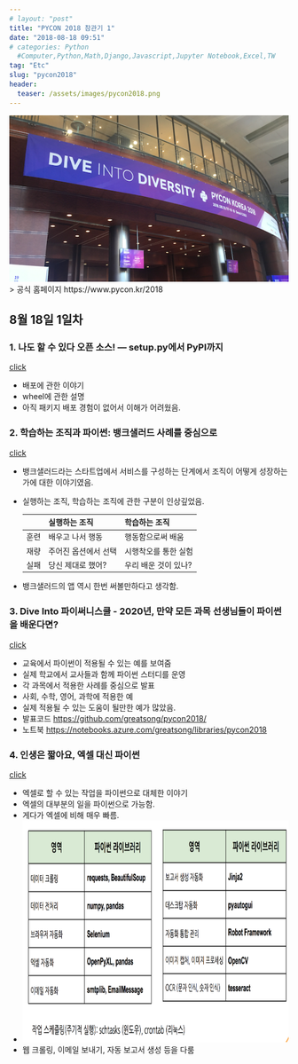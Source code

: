```yaml
---
# layout: "post"
title: "PYCON 2018 참관기 1"
date: "2018-08-18 09:51"
# categories: Python
  #Computer,Python,Math,Django,Javascript,Jupyter Notebook,Excel,TW
tag: "Etc"
slug: "pycon2018"
header:
  teaser: /assets/images/pycon2018.png
---
```

<img src="/assets/images/pycon2018.png" width="600" height="300">
> 공식 홈페이지  https://www.pycon.kr/2018

## 8월 18일 1일차

### 1. 나도 할 수 있다 오픈 소스! — setup.py에서 PyPI까지 
[click](https://www.pycon.kr/2018/program/38)
- 배포에 관한 이야기
- wheel에 관한 설명
- 아직 패키지 배포 경험이 없어서 이해가 어려웠음.

### 2. 학습하는 조직과 파이썬: 뱅크샐러드 사례를 중심으로
[click](https://www.pycon.kr/2018/program/82)
- 뱅크샐러드라는 스타트업에서 서비스를 구성하는 단계에서 조직이 어떻게 성장하는가에 대한 이야기였음.
- 실행하는 조직, 학습하는 조직에 관한 구분이 인상깊었음.

    |      	| 실행하는 조직        	| 학습하는 조직        	|
    |------	|----------------------	|----------------------	|
    | 훈련 	| 배우고 나서 행동     	| 행동함으로써 배움    	|
    | 재량 	| 주어진 옵션에서 선택 	| 시행착오를 통한 실험 	|
    | 실패 	| 당신 제대로 했어?    	| 우리 배운 것이 있나? 	|

- 뱅크샐러드의 앱 역시 한번 써볼만하다고 생각함.

### 3. Dive Into 파이써니스쿨 - 2020년, 만약 모든 과목 선생님들이 파이썬을 배운다면?
[click](https://www.pycon.kr/2018/program/15)
- 교육에서 파이썬이 적용될 수 있는 예를 보여줌
- 실제 학교에서 교사들과 함께 파이썬 스터디를 운영
- 각 과목에서 적용한 사례를 중심으로 발표
- 사회, 수학, 영어, 과학에 적용한 예
- 실제 적용될 수 있는 도움이 될만한 예가 많았음.
- 발표코드 https://github.com/greatsong/pycon2018/ 
- 노트북 https://notebooks.azure.com/greatsong/libraries/pycon2018 


### 4. 인생은 짧아요, 엑셀 대신 파이썬
[click](https://www.pycon.kr/2018/program/29)
- 엑셀로 할 수 있는 작업을 파이썬으로 대체한 이야기
- 엑셀의 대부분의 일을 파이썬으로 가능함.
- 게다가 엑셀에 비해 매우 빠름.
- <img src="/assets/images/excel_auto.png" width="600" height="400">
- 웹 크롤링, 이메일 보내기, 자동 보고서 생성 등을 다룸

